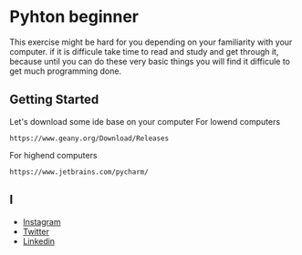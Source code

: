 # Pyhton beginner

This exercise might be hard for you depending on your familiarity with your computer. 
if it is difficule take time to read and study and get through it, because until you can do these very 
basic things you will find it difficule to get much programming done. 

## Getting Started

Let's download some ide base on your computer 
For lowend computers

```
https://www.geany.org/Download/Releases
```

For highend computers


```
https://www.jetbrains.com/pycharm/
```


## I

* [Instagram](https://www.instagram.com/programmer_python_/) 
* [Twitter](https://twitter.com/AakashPadhiyar9) 
* [Linkedin](https://www.linkedin.com/in/aakash-padhiyar-8711aa182/) 

